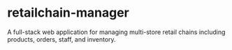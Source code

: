 # retailchain-manager
A full-stack web application for managing multi-store retail chains including products, orders, staff, and inventory.
